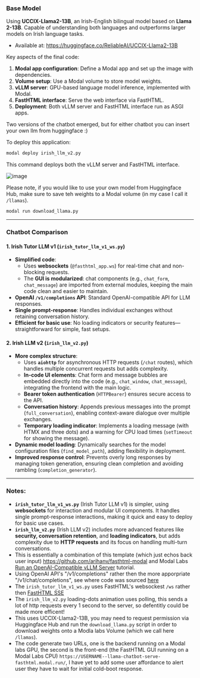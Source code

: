 ### Base Model

Using **UCCIX-Llama2-13B**, an Irish-English bilingual model based on **Llama 2-13B**. Capable of understanding both languages and outperforms larger models on Irish language tasks.

- Available at: https://huggingface.co/ReliableAI/UCCIX-Llama2-13B

Key aspects of the final code:

1. **Modal app configuration**: Define a Modal app and set up the image with dependencies.
2. **Volume setup**: Use a Modal volume to store model weights.
3. **vLLM server**: GPU-based language model inference, implemented with Modal.
4. **FastHTML interface**: Serve the web interface via FastHTML.
5. **Deployment**: Both vLLM server and FastHTML interface run as ASGI apps.

Two versions of the chatbot emerged, but for either chatbot you can insert your own llm from huggingface :) 

To deploy this application:

```bash
modal deploy irish_llm_v2.py
```
This command deploys both the vLLM server and FastHTML interface.

![image](https://github.com/user-attachments/assets/d9201394-cf3d-424b-9f84-5d9d5caf69a7)


Please note, if you would like to use your own model from Huggingface Hub, make sure to save teh weights to a Modal volume (in my case I call it `/llamas`).

```bash
modal run download_llama.py
```


---

### Chatbot Comparison

#### 1. **Irish Tutor LLM v1** (`irish_tutor_llm_v1_ws.py`)
- **Simplified code**:
  - Uses **websockets** (`@fasthtml_app.ws`) for real-time chat and non-blocking requests.
  - The **GUI is modularized**: chat components (e.g., `chat_form`, `chat_message`) are imported from external modules, keeping the main code clean and easier to maintain.
- **OpenAI `/v1/completions` API**: Standard OpenAI-compatible API for LLM responses.
- **Single prompt-response**: Handles individual exchanges without retaining conversation history.
- **Efficient for basic use**: No loading indicators or security features—straightforward for simple, fast setups.

#### 2. **Irish LLM v2** (`irish_llm_v2.py`)
- **More complex structure**:
  - Uses **`aiohttp`** for asynchronous HTTP requests (`/chat` routes), which handles multiple concurrent requests but adds complexity.
  - **In-code UI elements**: Chat form and message bubbles are embedded directly into the code (e.g., `chat_window`, `chat_message`), integrating the frontend with the main logic.
  - **Bearer token authentication** (`HTTPBearer`) ensures secure access to the API.
  - **Conversation history**: Appends previous messages into the prompt (`full_conversation`), enabling context-aware dialogue over multiple exchanges.
  - **Temporary loading indicator**: Implements a loading message (with HTMX and three dots) and a warning for CPU load times (`setTimeout` for showing the message).
- **Dynamic model loading**: Dynamically searches for the model configuration files (`find_model_path`), adding flexibility in deployment.
- **Improved response control**: Prevents overly long responses by managing token generation, ensuring clean completion and avoiding rambling (`completion_generator`).

---

### Notes:
- **`irish_tutor_llm_v1_ws.py`** (Irish Tutor LLM v1) is simpler, using **websockets** for interaction and modular UI components. It handles single prompt-response interactions, making it quick and easy to deploy for basic use cases.
- **`irish_llm_v2.py`** (Irish LLM v2) includes more advanced features like **security, conversation retention**, and **loading indicators**, but adds complexity due to **HTTP requests** and its focus on handling multi-turn conversations.
- This is essentially a combination of this template (which just echos back user input) https://github.com/arihanv/fasthtml-modal and Modal Labs [Run an OpenAI-Compatible vLLM Server](https://github.com/modal-labs/modal-examples/blob/main/06_gpu_and_ml/llm-serving/vllm_inference.py) tutorial. 
- Using OpenAI API's  "/v1/completions" rather then the more apporpriate "/v1/chat/completions", see where code was sourced [here]( https://github.com/vllm-project/vllm/blob/507ef787d85dec24490069ffceacbd6b161f4f72/vllm/entrypoints/openai/api_server.py#L235C1-L247C1)
- The `irish_tutor_llm_v1_ws.py` uses FastHTML's websockest `/ws` rather then [FastHTML SSE](https://github.com/AnswerDotAI/fasthtml-example/blob/main/04_sse/sse_rand_scroll.py)
- The `irish_llm_v2.py` loading-dots animation uses polling, this sends a lot of http requests every 1 second to the server, so defentitly could be made more efficent!
- This uses UCCIX-Llama2-13B, you may need to request permission via Huggingface Hub and run the `download_llama.py` script in order to download weights onto a Modla labs Volume (which we call here `/llamas`).
- The code generate two URLs, one is the backend running on a Modal labs GPU, the second is the front-end (the FastHTML GUI running on a Modal Labs CPU) `https://USERNAME--llama-chatbot-serve-fasthtml.modal.run/`, I have yet to add some user affordance to alert user they have to wait for initial cold-boot response. 
